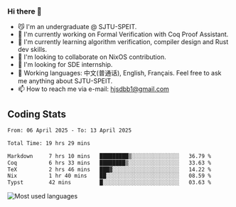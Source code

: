 ### Hi there 👋

<!--
**definfo/definfo** is a ✨ _special_ ✨ repository because its `README.md` (this file) appears on your GitHub profile.

Here are some ideas to get you started:

- 🔭 I’m currently working on ...
- 🌱 I’m currently learning ...
- 👯 I’m looking to collaborate on ...
- 🤔 I’m looking for help with ...
- 💬 Ask me about ...
- 📫 How to reach me: ...
- 😄 Pronouns: ...
- ⚡ Fun fact: ...
-->

- 😼 I'm an undergraduate @ SJTU-SPEIT.
- 🔭 I'm currently working on Formal Verification with Coq Proof Assistant.
- 🌱 I'm currently learning algorithm verification, compiler design and Rust dev skills.
- 👯 I'm looking to collaborate on NixOS contribution.
- 🤔 I'm looking for SDE internship.
- 💬 Working languages: 中文(普通话), English, Français. Feel free to ask me anything about SJTU-SPEIT.
- 📫 How to reach me via e-mail: hjsdbb1@gmail.com

## Coding Stats

<!--START_SECTION:waka-->

```txt
From: 06 April 2025 - To: 13 April 2025

Total Time: 19 hrs 29 mins

Markdown     7 hrs 10 mins   █████████▒░░░░░░░░░░░░░░░   36.79 %
Coq          6 hrs 33 mins   ████████▒░░░░░░░░░░░░░░░░   33.63 %
TeX          2 hrs 46 mins   ███▓░░░░░░░░░░░░░░░░░░░░░   14.22 %
Nix          1 hr 40 mins    ██░░░░░░░░░░░░░░░░░░░░░░░   08.59 %
Typst        42 mins         █░░░░░░░░░░░░░░░░░░░░░░░░   03.63 %
```

<!--END_SECTION:waka-->

![Most used languages](https://github-readme-stats.vercel.app/api/top-langs/?username=definfo&layout=donut&theme=dracula&exclude_repo=xv6-labs-2023)

